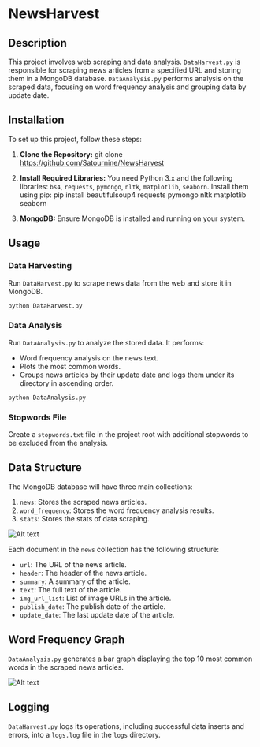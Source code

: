 # NewsHarvest

## Description
This project involves web scraping and data analysis. `DataHarvest.py` is responsible for scraping news articles from a specified URL and storing them in a MongoDB database. `DataAnalysis.py` performs analysis on the scraped data, focusing on word frequency analysis and grouping data by update date.

## Installation
To set up this project, follow these steps:

1. **Clone the Repository:**
git clone https://github.com/Satournine/NewsHarvest

2. **Install Required Libraries:**
You need Python 3.x and the following libraries: `bs4`, `requests`, `pymongo`, `nltk`, `matplotlib`, `seaborn`. Install them using pip: pip install beautifulsoup4 requests pymongo nltk matplotlib seaborn

3. **MongoDB:**
Ensure MongoDB is installed and running on your system.

## Usage

### Data Harvesting
Run `DataHarvest.py` to scrape news data from the web and store it in MongoDB.

 `python DataHarvest.py `

### Data Analysis
Run `DataAnalysis.py` to analyze the stored data. It performs:
- Word frequency analysis on the news text.
- Plots the most common words.
- Groups news articles by their update date and logs them under its directory in ascending order.
  
 `python DataAnalysis.py `


### Stopwords File
Create a `stopwords.txt` file in the project root with additional stopwords to be excluded from the analysis.

## Data Structure
The MongoDB database will have three main collections:
1. `news`: Stores the scraped news articles.
2. `word_frequency`: Stores the word frequency analysis results.
3. `stats`: Stores the stats of data scraping.

![Alt text](https://github.com/Satournine/NewsHarvest/assets/32436768/2904b757-375a-4045-ac28-39603b05e0d0)
   
Each document in the `news` collection has the following structure:
- `url`: The URL of the news article.
- `header`: The header of the news article.
- `summary`: A summary of the article.
- `text`: The full text of the article.
- `img_url_list`: List of image URLs in the article.
- `publish_date`: The publish date of the article.
- `update_date`: The last update date of the article.

## Word Frequency Graph
`DataAnalysis.py` generates a bar graph displaying the top 10 most common words in the scraped news articles.

![Alt text](https://github.com/Satournine/NewsHarvest/assets/32436768/14e723b1-3f3b-44aa-9217-a391d6165dfe)

## Logging
`DataHarvest.py` logs its operations, including successful data inserts and errors, into a `logs.log` file in the `logs` directory.



